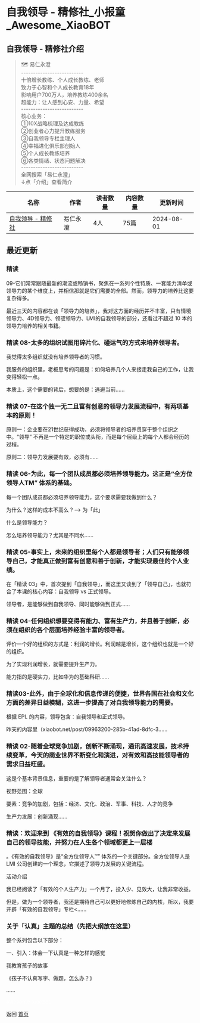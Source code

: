 # 自我领导 - 精修社_小报童_Awesome_XiaoBOT

## 自我领导 - 精修社介绍
> 🗺️ 易仁永澄    
\--------------------------    
十倍增长教练、个人成长教练、老师    
致力于心智和个人成长教育18年    
影响用户700万人，培养教练400余名    
超能力：让人感到心安、力量、希望    
\--------------------------    
核心业务：    
①10X战略梳理及达成教练    
②创业者心力提升教练服务    
③自我领导专栏主理人    
④幸福进化俱乐部创始人    
⑤个人成长教练培养    
⑥各类情绪、状态问题解决    
\--------------------------    
全网搜索「易仁永澄」    
↓点「介绍」查看简介  
  


|名称|作者|读者数量|内容数量|更新时间|
|---|---|---|---|---|
|[自我领导 - 精修社](https://xiaobot.net/p/runwithcc?refer=0b133df9-27dc-423b-8101-639049001c13)|易仁永澄|4人|75篇|2024-08-01|

## 最近更新
### 精读
09-它们常常跟随最新的潮流或畅销书，聚焦在一系列个性特质、一套能力清单或领导力的某个维度上，并相信那就是它们需要的全部。然而，领导力的培养比这要复杂得多。

最近三天的内容都在谈「领导力的培养」，我对这方面的经历并不丰富，只有情境领导力、4D领导力、领驭领导力、LMI的自我领导的部分，还看过不超过 10
本的领导力培养的相关书籍。

### 精读 08-太多的组织试图用碎片化、碰运气的方式来培养领导者。

我觉得太多组织就没有培养领导者的习惯。

我服务的组织里，老板思考的问题是：如何培养几个人来接走我自己的工作，让我变得轻松一点。

本质上，这个需要的背后，想要的是：逃避当前......

### 精读 07-在这个独一无二且富有创意的领导力发展流程中，有两项基本的原则！

原则一：企业要在21世纪获得成功，必须将领导者的培养贯穿于整个组织之中。“领导” 不再是一个特定的职位或头衔，而是每个层级上的每个人都会经历的过程。

原则二：领导力发展要有效，必须有......

### 精读 06-为此，每一个团队成员都必须培养领导能力。这正是“全方位领导人TM” 体系的基础。

每一个团队成员都必须培养领导能力，这个要求需要我做到什么？

为什么？这样的成本不高么？——> 为「此」

什么是领导能力？

怎么培养领导能力？尤其是不同水......

### 精读 05-事实上，未来的组织里每个人都是领导者；人们只有能够领导自己，才能真正做到富有创意和善于创新，才能实现最佳的个人业绩。

在「精读 03」中，首次提到「自我领导」，而这里又谈到了「领导自己」，也就符合了本课的核心内容：自我领导 vs 正式领导。

领导者，是能够做到自我领导、同时能够做到正式......

### 精读 04-任何组织想要变得有能力、富有生产力，并且善于创新，必须在组织的各个层面培养经验丰富的领导者。

评价一个好的组织的方式是：利润的增长。利润越是增长，这个组织也就是一个好的组织。

为了实现利润增长，就需要提升生产力。

能力指的是硬实力，比如华为的基础科研......

### 精读03-此外，由于全球化和信息传递的便捷，世界各国在社会和文化方面的差异日益模糊，这进一步提高了对自我领导能力的需要。

根据 EPL 的内容，领导包含：自我领导和正式领导。

昨天的内容里（xiaobot.net/post/09963200-285b-41ad-8dfc-3......

### 精读 02-随着全球竞争加剧，创新不断涌现，通讯高速发展，技术持续变革，今天的商业世界不断变化和演进，对有效和高技能领导者的需求日益旺盛。

这是个基本背景信息，重要的是了解领导者通常会关注什么？

视野范围：全球

要素：竞争的加剧，包括：经济、文化、政治、军事、科技、人才的竞争

生产力发展：创新涌现......

### 精读：欢迎来到 《有效的自我领导》课程！祝贺你做出了决定来发展自己的领导技能，并努力在人生各个领域都更上一层楼
。《有效的自我领导》是“全方位领导人™” 体系的一个关键部分。全方位领导人是 LMI 公司创建的一个理念，它描述了领导力发展的关键流程。

活动介绍

我已经阅读了「有效的个人生产力」一个月了，投入少、见效大，让我非常收益。

但是，做为一个领导者，我还是期待自己可以更好地修炼自己的内核，所以，我要开辟「有效的自我领导」专栏<......

### 关于「认真」主题的总结（先把大纲放在这里）

整个系列包含以下部分：

一、引入：体会一下认真是一种怎样的感觉

我教育孩子的故事

《孩子不认真写字、做题，怎么办？》

......


<a href="https://github.com/Reno9527/awesome-xiaobot" style="color: white; text-decoration: none;">awesome-xiaobot</a>

返回 [首页](../README.md)
